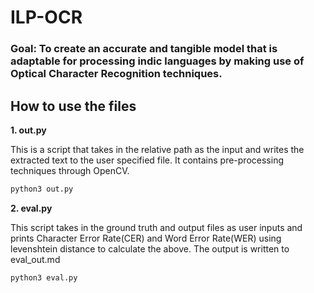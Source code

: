 # ILP-OCR

### Goal: To create an accurate and tangible model that is adaptable for processing indic languages by making use of Optical Character Recognition techniques.

## How to use the files

**1. out.py**

This is a script that takes in the relative path as the input and writes the extracted text to the user specified file. It contains pre-processing techniques through OpenCV.

```bash
python3 out.py
```

**2. eval.py**

This script takes in the ground truth and output files as user inputs and prints Character Error Rate(CER) and Word Error Rate(WER) using levenshtein distance to calculate
the above. The output is written to eval_out.md

```bash
python3 eval.py
```
